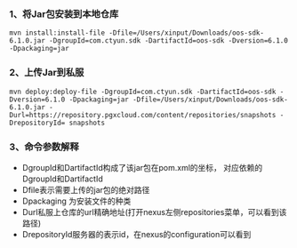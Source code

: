 ### 1、将Jar包安装到本地仓库
```
mvn install:install-file -Dfile=/Users/xinput/Downloads/oos-sdk-6.1.0.jar -DgroupId=com.ctyun.sdk -DartifactId=oos-sdk -Dversion=6.1.0 -Dpackaging=jar
```

### 2、上传Jar到私服
```
mvn deploy:deploy-file -DgroupId=com.ctyun.sdk -DartifactId=oos-sdk -Dversion=6.1.0 -Dpackaging=jar -Dfile=/Users/xinput/Downloads/oos-sdk-6.1.0.jar -Durl=https://repository.pgxcloud.com/content/repositories/snapshots -DrepositoryId= snapshots
```

### 3、命令参数解释
- DgroupId和DartifactId构成了该jar包在pom.xml的坐标， 对应依赖的DgroupId和DartifactId
- Dfile表示需要上传的jar包的绝对路径
- Dpackaging 为安装文件的种类
- Durl私服上仓库的url精确地址(打开nexus左侧repositories菜单，可以看到该路径)
- DrepositoryId服务器的表示id，在nexus的configuration可以看到
